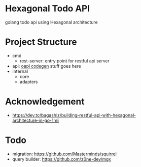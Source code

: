 # Hexagonal Todo API

golang todo api using Hexagonal architecture

# Project Structure

* cmd
  * rest-server: entry point for restful api server
* api: [oapi codegen](https://github.com/deepmap/oapi-codegen/) stuff goes here
* internal
  * core
  * adapters

# Acknowledgement

* https://dev.to/bagashiz/building-restful-api-with-hexagonal-architecture-in-go-1mij

# Todo

* migration: https://github.com/Masterminds/squirrel
* query builder: https://github.com/z0ne-dev/mgx